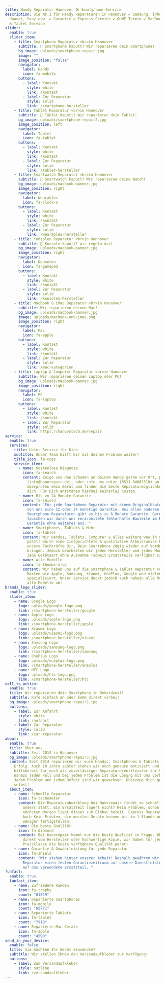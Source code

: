 ```yaml
---
title: Handy Reparatur Hannover 🛠️ Smartphone Service
description: Die Nr.1 für Handy Reparaturen in Hannover ✔ Samsung, iPhone,
  Huawei, Sony usw. ✔ Garantie ✔ Express-Service ✔ OHNE Termin ✔ MacBook & iMac
  & Tablet Service
slider:
  enable: true
  slider_item:
    - title: Smartphone Reparatur <br>in Hannover
      subtitle: 🚨 Smartphone kaputt? Wir reparieren dein Smartphone!
      bg_image: uploads/smartphone-repair.jpg
      image: ""
      image_position: "false"
      navigator:
        label: Handy
        icon: fa-mobile
      buttons:
        - label: Kontakt
          style: white
          link: /kontakt
        - label: Zur Reparatur
          style: solid
          link: /smartphone-hersteller
    - title: Tablet Reparatur <br>in Hannover
      subtitle: 🚨 Tablet kaputt? Wir reparieren dein Tablet!
      bg_image: uploads/smartphone-repair2.jpg
      image_position: left
      navigator:
        label: Tablet
        icon: fa-tablet
      buttons:
        - label: Kontakt
          style: white
          link: /kontakt
        - label: Zur Reparatur
          style: solid
          link: /tablet-hersteller
    - title: Smartwatch Reparatur <br>in Hannover
      subtitle: 🚨 Smartwatch kaputt? Wir reparieren deine Watch!
      bg_image: uploads/macbook-banner.jpg
      image_position: right
      navigator:
        label: Wearables
        icon: fa-clock-o
      buttons:
        - label: Kontakt
          style: white
          link: /kontakt
        - label: Zur Reparatur
          style: solid
          link: /wearables-hersteller
    - title: Konsolen Reparatur <br>in Hannover
      subtitle: 🚨 Konsole kaputt? wir regeln das!
      bg_image: uploads/macbook-banner.jpg
      image_position: right
      navigator:
        label: Konsolen
        icon: fa-gamepad
      buttons:
        - label: Kontakt
          style: white
          link: /kontakt
        - label: Zur Reparatur
          style: solid
          link: /konsolen-hersteller
    - title: Macbook & iMac Reparatur <br>in Hannover
      subtitle: Wir reparieren deinen Mac!
      bg_image: uploads/macbook-banner.jpg
      image: uploads/macbook-und-imac.png
      image_position: right
      navigator:
        label: Mac
        icon: fa-apple
      buttons:
        - label: Kontakt
          style: white
          link: /kontakt
        - label: Zur Reparatur
          style: solid
          link: /mac-kategorien
    - title: Laptop & Computer Reparatur <br>in Hannover
      subtitle: Wir reparieren deinen Laptop oder PC!
      bg_image: uploads/macbook-banner.jpg
      image_position: right
      navigator:
        label: PC
        icon: fa-laptop
      buttons:
        - label: Kontakt
          style: white
          link: /kontakt
        - label: Zur Reparatur
          style: solid
          link: https://hanovatech.de/repair
service:
  enable: true
  services:
    title: Unser Service für Dich
    subtitle: Unser Team hilft Dir mit deinem Problem weiter!
    title_icon: fa-cogs
    service_item:
      - name: Kostenlose Diagnose
        icon: fa-search
        content: Zeige uns den Schaden an deinem Handy gerne vor Ort, per E-Mail
          (info@hanorepair.de), oder rufe uns unter (0511-34082318) an , wir
          überprüfen dein Gerät und finden die beste Reparaturmöglichkeit für
          dich. Für Dich entstehen hierbei keinerlei Kosten.
      - name: Bis zu 24 Monate Garantie
        icon: fa-shield
        content: "Für jede Smartphone Reparatur mit einem Originalbauteil, erhältst du
          von uns eine 12 oder 24 monatige Garantie. Bei allen anderen
          Smartphone-Reparaturen gibt es bis zu 6 Monate Garantie. Gerne
          tauschen wir durch uns verarbeitete fehlerhafte Bauteile im Rahmen der
          Garantie ohne weiteres aus. "
      - name: Smartphones, Tablets & Mehr
        icon: fa-tablet
        content: Wir Handys, Tablets, Computer & alles weitere was in unsere Werkstatt
          passt! Durch eine zielgerichtete & qualitative Arbeitsweise helfen
          unsere Fachkräfte Dir, Dein Smartphone zügig wieder auf Vordermann zu
          bringen. Jedoch bearbeiten wir jeden Hersteller und jedes Modell und
          jede Geräteart ohne Ausnahme (soweit Ersatzteile verfügbar sind)
      - name: Alle Modelle
        icon: fa-thumbs-o-up
        content: Wir haben uns auf die Smartphone & Tablet Reparatur von renommierten
          Marken wie Apple, Samsung, Xiaomi, OnePlus, Google und vielen weiteren
          spezialisiert. Unser Service deckt jedoch auch nahezu alle Marken und
          alle Modelle ab!
brands_logo_slider:
  enable: true
  slider_item:
    - name: Google Logo
      logo: uploads/google-logo.png
      link: /smartphone-hersteller/google
    - name: Apple Logo
      logo: uploads/apple-logo.png
      link: /smartphone-hersteller/apple
    - name: Xiaomi Logo
      logo: uploads/xiaomi-logo.png
      link: /smartphone-hersteller/xiaomi
    - name: Samsung Logo
      logo: uploads/samsung-logo.png
      link: /smartphone-hersteller/samsung
    - name: OnePlus Logo
      logo: uploads/oneplus-logo.png
      link: /smartphone-hersteller/oneplus
    - name: HTC Logo
      logo: uploads/htc-logo.png
      link: /smartphone-hersteller/htc
call_to_action:
  enable: true
  title: Wir reparieren dein Smartphone in Rekordzeit!
  subtitle: Rufe einfach an oder komm direkt vorbei!
  bg_image: uploads/smartphone-repair2.jpg
  buttons:
    - label: Zur Anfahrt
      style: white
      link: /anfahrt
    - label: Zur Reparatur
      style: solid
      link: /zur-reparatur
about:
  enable: true
  title: Über uns
  subtitle: Seit 2014 in Hannover
  bg_image: uploads/smartphone-repair3.jpg
  content: Seit 2014 reparieren wir eure Handys, Smartphones & Tablets mit großem
    Erfolg. Auch 10 Jahre später stehen wir noch genauso motiviert und
    hilfsbereit für euch als zuverlässiger Reparaturdienstleister zur Seite. In
    nahezu jedem Fall und bei jedem Problem ist die Lösung mit Uns vorhanden.
    Jedem Problem und jedem Defekt sind wir gewachsen. Überzeug dich gerne
    selbst!
  about_item:
    - name: Schnelle Reparatur
      icon: fa-tachometer
      content: Die Reparaturabwicklung bei Hanorepair findet so schnell wie nirgends
        anders statt. Ein Ersatzteil lagert nicht? Kein Problem, schon zum
        nächsten Morgen liegt dieses zum Einbau bereit. Express Reparatur nötig?
        Auch Kein Problem, die meisten Geräte können wir in 1 Stunde oder
        weniger fertigstellen!
    - name: Die beste Qualität
      icon: fa-diamond
      content: Bei Hanorepair kommt nur die beste Qualität in Frage. Ob Originalteil
        direkt vom Hersteller oder hochwertige Kopie, wir haben für jede
        Preisklasse die beste verfügbare Qualität parat!
    - name: Garantie & Gewährleistung für jede Reparatur
      icon: fa-shield
      content: "Wir stehen hinter unserer Arbeit! Deshalb gewähren wir mit jeder
        Reparatur einen festen Garantiezeitraum auf unsere Dienstleistung und
        auf das verwendete Ersatzteil. "
funfact:
  enable: true
  funfact_item:
    - name: Zufriedene Kunden
      icon: fa-trophy
      count: "61329"
    - name: Reparierte Smartphones
      icon: fa-mobile
      count: "65771"
    - name: Reparierte Tablets
      icon: fa-tablet
      count: "7918"
    - name: Reparierte Mac Geräte
      icon: fa-apple
      count: "4590"
send_in_your_device:
  enable: false
  title: Sie möchten Ihr Gerät einsenden?
  subtitle: Wir stellen Ihnen den Versandaufkleber zur Verfügung!
  buttons:
    - label: Zum Versandaufkleber
      style: outline
      link: /versandaufkleber
---
```

